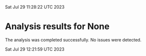 Sat Jul 29 11:28:22 UTC 2023
# Analysis results for None
The analysis was completed successfully. No issues were detected.

Sat Jul 29 12:21:59 UTC 2023
